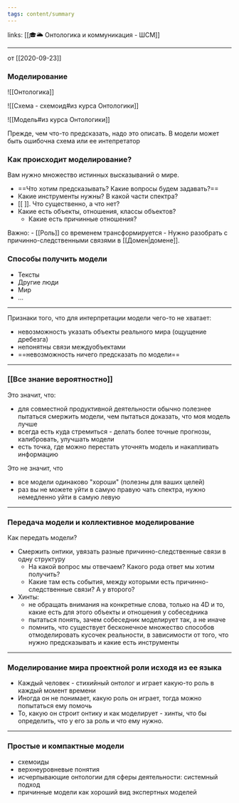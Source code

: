 ```yaml
---
tags: content/summary
---
```

links: [[🎓🌥️ Онтологика и коммуникация - ШСМ]]

---

от [[2020-09-23]]

### Моделирование
![[Онтологика]]

![[Схема - схемоид#из курса Онтологики]]

![[Модель#из курса Онтологики]]

Прежде, чем что-то предсказать, надо это описать.
В модели может быть ошибочна схема или ее интепретатор

### Как происходит моделирование?
Вам нужно множество истинных высказываний о мире.
- ==Что хотим предсказывать? Какие вопросы будем задавать?==
- Какие инструменты нужны? В какой части спектра?
- [[ ]]. Что существенно, а что нет?
- Какие есть объекты, отношения, классы объектов?
    - Какие есть причинные отношения? 

Важно:
    - [[Роль]] со временем трансформируется
    - Нужно разобрать с причинно-следственными связями в [[Домен|домене]].

### Способы получить модели
- Тексты
- Другие люди
- Мир
- ...

---
Признаки того, что для интерпретации модели чего-то не хватает:
- невозможность указать объекты реального мира (ощущение дребезга)
- непонятны связи междуобъектами
- ==невозможность ничего предсказать по модели==

---
### [[Все знание вероятностно]]
Это значит, что:
- для совместной продуктивной деятельности обычно полезнее пытаться смержить модели, чем пытаться доказать, что моя модель лучше
- всегда есть куда стремиться - делать более точные прогнозы, калибровать, улучшать модели
- есть точка, где можно перестать уточнять модель и накапливать информацию

Это не значит, что
- все модели одинаково "хороши" (полезны для ваших целей)
- раз вы не можете уйти в самую правую чать спектра, нужно немедленно уйти в самую левую

---
### Передача модели и коллективное моделирование
Как передать модели?
- Смержить онтики, увязать разные причинно-следственные связи в одну структуру
    - На какой вопрос мы отвечаем? Какого рода ответ мы хотим получить?
    - Какие там есть события, между которыми есть причинно-следственные связи? А у второго?
- Хинты:
    - не обращать внимания на конкретные слова, только на 4D и то, какие есть для этого объекты и отношения у собеседника
    - пытаться понять, зачем собеседник моделирует так, а не иначе
    - помнить, что существует бесконечное множество способов отмоделировать кусочек реальности, в зависимости от того, что нужно предсказывать и какие есть инструменты

---
### Моделирование мира проектной роли исходя из ее языка
- Каждый человек - стихийный онтолог и играет какую-то роль в каждый момент времени
- Иногда он не понимает, какую роль он играет, тогда можно попытаться ему помочь
- То, какую он строит онтику и как моделирует - хинты, что бы определить, что у его за роль и что ему нужно.

---
### Простые и компактные модели
- схемоиды
- верхнеуровневые понятия
- исчерпывающие онтологии для сферы деятельности: системный подход
- причинные модели как хороший вид экспертных моделей